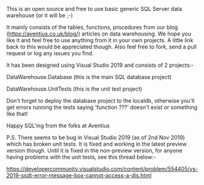 This is an open source and free to use basic generic SQL Server data warehouse (or it will be ;-)

It mainly consists of the tables, functions, procedures from our blog (https://aventius.co.uk/blog/) articles on data warehousing. We hope you like it and feel free to use anything from it in your own projects. A little link back to this would be appreciated though. Also feel free to fork, send a pull request or log any issues you find.

It has been designed using Visual Studio 2019 and consists of 2 projects:-

DataWarehouse.Database (this is the main SQL database project)

DataWarehouse.UnitTests (this is the unit test project)


Don't forget to deploy the database project to the localdb, otherwise you'll get errors running the tests saying 'function ???' doesn't exist or something like that!


Happy SQL'ing from the folks at Aventius

P.S. There seems to be bug in Visual Studio 2019 (as of 2nd Nov 2019) which has broken unit tests. It is fixed and working in the latest preview version though. Until it is fixed in the non-preview version, for anyone having problems with the unit tests, see this thread below:-

https://developercommunity.visualstudio.com/content/problem/554405/vs-2019-ssdt-error-message-box-cannot-access-a-dis.html
